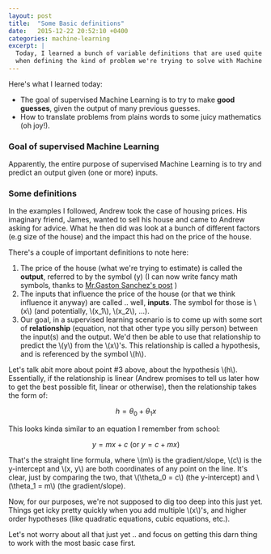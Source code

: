 ```yaml
---
layout: post
title:  "Some Basic definitions"
date:   2015-12-22 20:52:10 +0400
categories: machine-learning
excerpt: |
  Today, I learned a bunch of variable definitions that are used quite a bit
  when defining the kind of problem we're trying to solve with Machine Learning.
---
```


Here's what I learned today:

- The goal of supervised Machine Learning is to try to make **good guesses**, given the output of many previous guesses.
- How to translate problems from plains words to some juicy mathematics (oh joy!).

### Goal of supervised Machine Learning

Apparently, the entire purpose of supervised Machine Learning is to try and predict an output given (one or more) inputs.

### Some definitions
In the examples I followed, Andrew took the case of housing prices. His imaginary friend, James, wanted to sell his house and came to Andrew asking for advice. What he then did was look at a bunch of different factors (e.g size of the house) and the impact this had on the price of the house.

There's a couple of important definitions to note here:

1. The price of the house (what we're trying to estimate) is called the **output**, referred to by the symbol \(y\) (I can now write fancy math symbols, thanks to [Mr.Gaston Sanchez's post](http://gastonsanchez.com/blog/opinion/2014/02/16/Mathjax-with-jekyll.html) )
2. The inputs that influence the price of the house (or that we think influence it anyway) are called .. well, **inputs**. The symbol for those is \\(x\\) (and potentially, \\(x_1\\), \\(x_2\\), ...).
3. Our goal, in a supervised learning scenario is to come up with some sort of **relationship** (equation, not that other type you silly person) between the input(s) and the output. We'd then be able to use that relationship to predict the \\(y\\) from the \\(x\\)'s. This relationship is called a hypothesis, and is referenced by the symbol \\(h\\).

Let's talk abit more about point #3 above, about the hypothesis \\(h\\). Essentially, if the relationship is linear (Andrew promises to tell us later how to get the best possible fit, linear or otherwise), then the relationship takes the form of:

$$h = \theta_0 + \theta_1 x$$

This looks kinda similar to an equation I remember from school:

$$y = mx + c \text{ (or } y = c + mx)$$

That's the straight line formula, where \\(m\\) is the gradient/slope, \\(c\\) is the y-intercept and \\(x, y\\) are both coordinates of any point on the line. It's clear, just by comparing the two, that \\(\theta_0 = c\\) (the y-intercept) and \\(\theta_1 = m\\) (the gradient/slope).

Now, for our purposes, we're not supposed to dig too deep into this just yet. Things get icky pretty quickly when you add multiple \\(x\\)'s, and higher order hypotheses (like quadratic equations, cubic equations, etc.).

Let's not worry about all that just yet .. and focus on getting this darn thing to work with the most basic case first.
